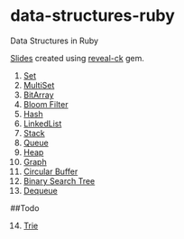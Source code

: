 data-structures-ruby
====================

Data Structures in Ruby

[Slides](http://aarti.github.io/data-structures-ruby) created using [reveal-ck](https://github.com/jedcn/reveal-ck) gem.


1. [Set](code/set/Readme.md)
2. [MultiSet](code/multiset/Readme.md)
3. [BitArray](code/bitarray/Readme.md)
4. [Bloom Filter](code/bloom-filter/Readme.md)
5. [Hash](code/hash/Readme.md) 
6. [LinkedList](code/linked-list/Readme.md)
7. [Stack](code/stack/Readme.md)
8. [Queue](code/queue/Readme.md)
9. [Heap](code/heap/Readme.md)
10. [Graph](code/graph/Readme.md)
11. [Circular Buffer](code/circular_buffer/Readme.md)
12. [Binary Search Tree](code/bst/Readme.md)
13. [Dequeue](code/dequeue/Readme.md)


##Todo

14. [Trie](trie/Readme.md)
